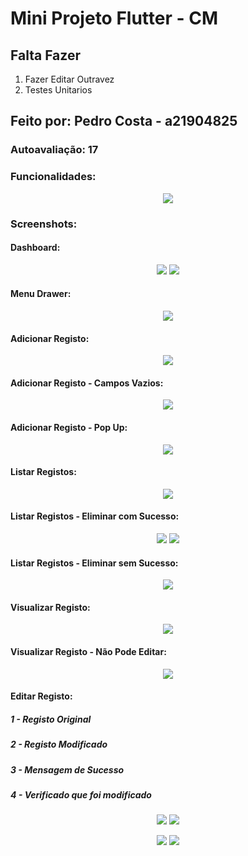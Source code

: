 # Mini Projeto Flutter - CM

## Falta Fazer
1. Fazer Editar Outravez
2. Testes Unitarios

## Feito por: Pedro Costa - a21904825

### Autoavaliação: 17

### Funcionalidades:
<p align="center">
  <img src="images/tabela.png">
</p>

### Screenshots:

#### Dashboard:
<p align="center">
  <img src="images/dashboard1.jpg">
  <img src="images/dashboard2.jpg">
</p>

#### Menu Drawer:
<p align="center">
  <img src="images/drawer1.jpg">
</p>

#### Adicionar Registo:
<p align="center">
  <img src="images/adicionar1.jpg">
</p>

#### Adicionar Registo - Campos Vazios:
<p align="center">
  <img src="images/adicionar2.jpg">
</p>

#### Adicionar Registo - Pop Up:
<p align="center">
  <img src="images/adicionar3.jpg">
</p>

#### Listar Registos:
<p align="center">
  <img src="images/listar1.jpg">
</p>

#### Listar Registos - Eliminar com Sucesso:
<p align="center">
  <img src="images/listar2.jpg">
  <img src="images/listar3.jpg">
</p>

#### Listar Registos - Eliminar sem Sucesso:
<p align="center">
  <img src="images/listar4.jpg">
</p>

#### Visualizar Registo:
<p align="center">
  <img src="images/visualizar1.jpg">
</p>

#### Visualizar Registo - Não Pode Editar:
<p align="center">
  <img src="images/visualizar2.jpg">
</p>

#### Editar Registo:
##### 1 - Registo Original
##### 2 - Registo Modificado
##### 3 - Mensagem de Sucesso
##### 4 - Verificado que foi modificado
<p align="center">
  <img src="images/editar1.jpg">
  <img src="images/editar2.jpg">
</p>
<p align="center">
  <img src="images/editar3.jpg">
  <img src="images/editar4.jpg">
</p>